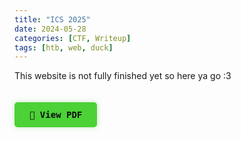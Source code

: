 ```yaml
---
title: "ICS 2025"
date: 2024-05-28
categories: [CTF, Writeup]
tags: [htb, web, duck]
---
```


This website is not fully finished yet so here ya go :3

<!-- PDF Button -->
<button id="openPdfBtn" class="pdf-btn">📄 View PDF</button>

<!-- PDF Modal -->
<div id="pdfModal" class="pdf-modal">
    <div class="pdf-modal-content">
        <span class="pdf-close">&times;</span>
        <h2>PDF Viewer</h2>
        <iframe id="pdfViewer" src="" width="100%" height="600px"></iframe>
    </div>
</div>

<style>
/* PDF Modal Styles */
.pdf-modal {
    display: none;
    position: fixed;
    z-index: 1000;
    left: 0;
    top: 0;
    width: 100%;
    height: 100%;
    background-color: rgba(0, 0, 0, 0.8);
}

.pdf-modal-content {
    background-color: #0d0f10;
    margin: 5% auto;
    padding: 20px;
    border: 2px solid #4cd137;
    border-radius: 8px;
    width: 90%;
    max-width: 800px;
    position: relative;
    box-shadow: 0 0 20px rgba(76, 209, 55, 0.4);
}

.pdf-close {
    color: #4cd137;
    float: right;
    font-size: 28px;
    font-weight: bold;
    cursor: pointer;
    transition: color 0.3s ease;
}

.pdf-close:hover {
    color: #72dec2;
}

.pdf-btn {
    background-color: #4cd137;
    color: #0d0f10;
    border: none;
    padding: 12px 24px;
    border-radius: 5px;
    cursor: pointer;
    font-family: 'Space Mono', monospace;
    font-weight: bold;
    font-size: 14px;
    margin: 20px 0;
    transition: all 0.3s ease;
    box-shadow: 0 0 10px rgba(76, 209, 55, 0.3);
}

.pdf-btn:hover {
    background-color: #72dec2;
    box-shadow: 0 0 15px rgba(76, 209, 55, 0.6);
    transform: translateY(-2px);
}

#pdfViewer {
    border: 1px solid #4cd137;
    border-radius: 4px;
    background-color: #ffffff;
}
</style>

<script>
// PDF Modal functionality
const modal = document.getElementById('pdfModal');
const btn = document.getElementById('openPdfBtn');
const span = document.getElementsByClassName('pdf-close')[0];
const iframe = document.getElementById('pdfViewer');

// Open modal
btn.onclick = function() {
    // PDF is now in the assets/pdfs folder
    iframe.src = '/assets/pdfs/ICS25_WU.pdf';
    modal.style.display = 'block';
}

// Close modal
span.onclick = function() {
    modal.style.display = 'none';
    iframe.src = ''; // Clear the iframe
}

// Close modal when clicking outside
window.onclick = function(event) {
    if (event.target == modal) {
        modal.style.display = 'none';
        iframe.src = '';
    }
}

// Close modal with Escape key
document.addEventListener('keydown', function(event) {
    if (event.key === 'Escape' && modal.style.display === 'block') {
        modal.style.display = 'none';
        iframe.src = '';
    }
});
</script>
